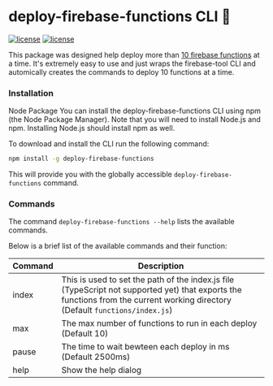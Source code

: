 # deploy-firebase-functions CLI 🚀

[![license](https://img.shields.io/npm/v/deploy-firebase-functions)](https://www.npmjs.com/package/deploy-firebase-functions)
[![license](https://img.shields.io/github/license/michaelprichardson/deploy-firebase-functions)](https://github.com/michaelprichardson/deploy-firebase-functions/blob/master/LICENSE)

This package was designed help deploy more than [10 firebase functions](https://firebase.google.com/docs/functions/manage-functions#deploy_functions) at a time. It's extremely easy to use and just wraps the firebase-tool CLI and automically creates the commands to deploy 10 functions at a time.

### Installation

Node Package
You can install the deploy-firebase-functions CLI using npm (the Node Package Manager). Note that you will need to install Node.js and npm. Installing Node.js should install npm as well.

To download and install the CLI run the following command:
```sh
npm install -g deploy-firebase-functions
```
This will provide you with the globally accessible `deploy-firebase-functions` command.

### Commands

The command `deploy-firebase-functions --help` lists the available commands.

Below is a brief list of the available commands and their function:

| Command  | Description  |
|---|---|
| index |This is used to set the path of the index.js file (TypeScript not supported yet) that exports the functions from the current working directory (Default `functions/index.js`)|
| max  |The max number of functions to run in each deploy (Default 10)|
| pause |The time to wait bewteen each deploy in ms (Default 2500ms)|
| help |Show the help dialog|
